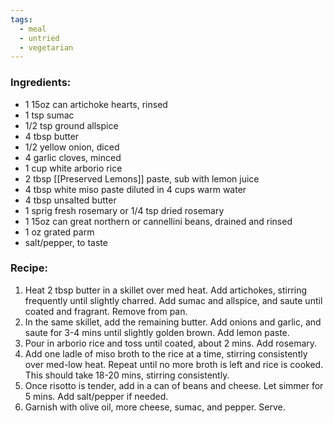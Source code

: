 ```yaml
---
tags:
  - meal
  - untried
  - vegetarian
---
```

### Ingredients:
- 1 15oz can artichoke hearts, rinsed
- 1 tsp sumac
- 1/2 tsp ground allspice
- 4 tbsp butter
- 1/2 yellow onion, diced
- 4 garlic cloves, minced
- 1 cup white arborio rice
- 2 tbsp [[Preserved Lemons]] paste, sub with lemon juice
- 4 tbsp white miso paste diluted in 4 cups warm water
- 4 tbsp unsalted butter
- 1 sprig fresh rosemary or 1/4 tsp dried rosemary
- 1 15oz can great northern or cannellini beans, drained and rinsed
- 1 oz grated parm
- salt/pepper, to taste
### Recipe:
1. Heat 2 tbsp butter in a skillet over med heat. Add artichokes, stirring frequently until slightly charred. Add sumac and allspice, and saute until coated and fragrant. Remove from pan. 
2. In the same skillet, add the remaining butter. Add onions and garlic, and saute for 3-4 mins until slightly golden brown. Add lemon paste.
3. Pour in arborio rice and toss until coated, about 2 mins. Add rosemary. 
4. Add one ladle of miso broth to the rice at a time, stirring consistently over med-low heat. Repeat until no more broth is left and rice is cooked. This should take 18-20 mins, stirring consistently. 
5. Once risotto is tender, add in a can of beans and cheese. Let simmer for 5 mins. Add salt/pepper if needed. 
6. Garnish with olive oil, more cheese, sumac, and pepper. Serve. 